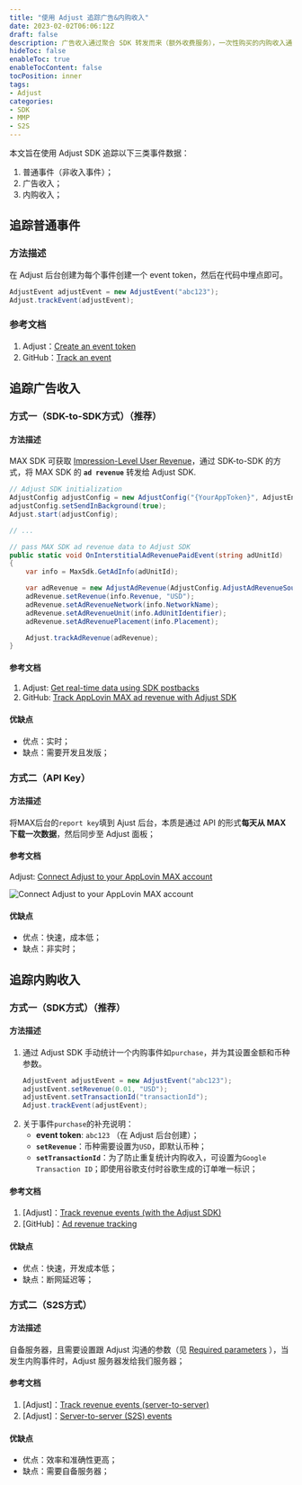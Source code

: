 ```yaml
---
title: "使用 Adjust 追踪广告&内购收入"
date: 2023-02-02T06:06:12Z
draft: false
description: 广告收入通过聚合 SDK 转发而来（额外收费服务），一次性购买的内购收入通过设置带有货币金额属性的事件而来，订阅性质的内购收入有专门的 subscription API（额外收费服务）。
hideToc: false
enableToc: true
enableTocContent: false
tocPosition: inner
tags:
- Adjust
categories:
- SDK
- MMP
- S2S
---
```


本文旨在使用 Adjust SDK 追踪以下三类事件数据：

1. 普通事件（非收入事件）；
2. 广告收入；
3. 内购收入；

## 追踪普通事件

### 方法描述

在 Adjust 后台创建为每个事件创建一个 event token，然后在代码中埋点即可。

```C#
AdjustEvent adjustEvent = new AdjustEvent("abc123");
Adjust.trackEvent(adjustEvent);
```

### 参考文档

1. Adjust：[Create an event token](https://help.adjust.com/en/article/basic-event-setup#create-an-event-token)
2. GitHub：[Track an event](https://github.com/adjust/unity_sdk#track-an-event)


## 追踪广告收入

### 方式一（SDK-to-SDK方式）（推荐）

#### 方法描述

MAX SDK 可获取 [Impression-Level User Revenue](https://dash.applovin.com/documentation/mediation/android/getting-started/advanced-settings#impression-level-user-revenue-api)，通过 SDK-to-SDK 的方式，将 MAX SDK 的 **`ad revenue`** 转发给 Adjust SDK.

```C#
// Adjust SDK initialization
AdjustConfig adjustConfig = new AdjustConfig("{YourAppToken}", AdjustEnvironment.Sandbox);
adjustConfig.setSendInBackground(true);
Adjust.start(adjustConfig);

// ...

// pass MAX SDK ad revenue data to Adjust SDK
public static void OnInterstitialAdRevenuePaidEvent(string adUnitId)
{
    var info = MaxSdk.GetAdInfo(adUnitId);

    var adRevenue = new AdjustAdRevenue(AdjustConfig.AdjustAdRevenueSourceAppLovinMAX);
    adRevenue.setRevenue(info.Revenue, "USD");
    adRevenue.setAdRevenueNetwork(info.NetworkName);
    adRevenue.setAdRevenueUnit(info.AdUnitIdentifier);
    adRevenue.setAdRevenuePlacement(info.Placement);

    Adjust.trackAdRevenue(adRevenue);
}
```

#### 参考文档

1. Adjust: [Get real-time data using SDK postbacks](https://help.adjust.com/en/article/applovin-max#set-up-tracking-with-applovin)
2. GitHub: [Track AppLovin MAX ad revenue with Adjust SDK](https://github.com/adjust/unity_sdk/blob/master/doc/english/sdk-to-sdk/applovin-max.md)

#### 优缺点

- 优点：实时；
- 缺点：需要开发且发版；

### 方式二（API Key）

#### 方法描述

将MAX后台的`report key`填到 Ajust 后台，本质是通过 API 的形式**每天从 MAX 下载一次数据**，然后同步至 Adjust 面板；

#### 参考文档

Adjust: [Connect Adjust to your AppLovin MAX account](https://help.adjust.com/en/article/applovin-max#set-up-tracking-with-applovin)

<img src='/images/posts/connect-adjust-to-your-applovin-MAX-account.png' alt='Connect Adjust to your AppLovin MAX account'>

#### 优缺点

- 优点：快速，成本低；
- 缺点：非实时；

## 追踪内购收入

### 方式一（SDK方式）（推荐）

#### 方法描述

1. 通过 Adjust SDK 手动统计一个内购事件如`purchase`，并为其设置金额和币种参数。
    ```C#
    AdjustEvent adjustEvent = new AdjustEvent("abc123");
    adjustEvent.setRevenue(0.01, "USD");
    adjustEvent.setTransactionId("transactionId");
    Adjust.trackEvent(adjustEvent);
    ```
2. 关于事件`purchase`的补充说明：
   - **event token**: `abc123` （在 Adjust 后台创建）；
   - **`setRevenue`**：币种需要设置为`USD`，即默认币种；
   - **`setTransactionId`**：为了防止重复统计内购收入，可设置为`Google Transaction ID`；即使用谷歌支付时谷歌生成的订单唯一标识；

#### 参考文档

1. [Adjust]：[Track revenue events (with the Adjust SDK)](https://help.adjust.com/en/article/revenue-events#track-revenue-events)
2. [GitHub]：[Ad revenue tracking](https://github.com/adjust/unity_sdk#ad-revenue-tracking)

#### 优缺点

- 优点：快速，开发成本低；
- 缺点：断网延迟等；

### 方式二（S2S方式）

#### 方法描述

自备服务器，且需要设置跟 Adjust 沟通的参数（见 [Required parameters](https://help.adjust.com/en/article/server-to-server-events#required-parameters) ），当发生内购事件时，Adjust 服务器发给我们服务器；

#### 参考文档

1. [Adjust]：[Track revenue events (server-to-server)](https://help.adjust.com/en/article/revenue-events#track-revenue-events-sts)
2. [Adjust]：[Server-to-server (S2S) events](https://help.adjust.com/en/article/server-to-server-events#set-up-s2s-security)

#### 优缺点

- 优点：效率和准确性更高；
- 缺点：需要自备服务器； 